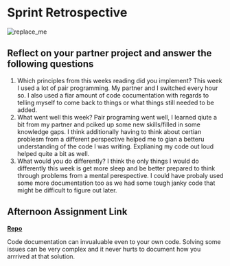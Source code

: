 # Sprint Retrospective

![replace_me](https://codeworks.blob.core.windows.net/public/assets/img/illustrations/placeholder.svg)

## Reflect on your partner project and answer the following questions

1. Which principles from this weeks reading did you implement?
This week I used a lot of pair programming. My partner and I switched every hour so. I also used a fiar amount of code cocumentation with regards to telling myself to come back to things or what things still needed to be added. 
2. What went well this week?
Pair programing went well, I learned qiute a bit from my partner and pciked up some new skills/filled in some knowledge gaps. I think additionally having to think about certian problesm from a different perspective helped me to gian a betteru understanding of the code I was writing. Explianing my code out loud helped quite a bit as well. 
3. What would you do differently?
I think the only things I would do differently this week is get more sleep and be better prepared to think through problems from a mental perespective. I could have probaly used some more documentation too as we had some tough janky code that might be difficult to figure out later. 

## Afternoon Assignment Link

**[Repo](https://github.com/Aiden6408/<ASSIGNMENT_REPO>)**

Code documentation can invualuable even to your own code. Solving some issues can be very complex and it never hurts to document how you arrrived at that solution. 
